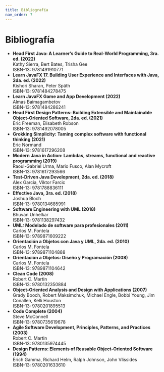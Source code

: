 ```yaml
---
title: Bibliografía
nav_order: 7
---
```


# Bibliografía

-  **Head First Java: A Learner’s Guide to Real-World Programming, 3ra. ed. (2022)**
   <br>Kathy Sierra, Bert Bates, Trisha Gee
   <br>ISBN-13: 9781491910771
-  **Learn JavaFX 17. Building User Experience and Interfaces with Java, 2da. ed. (2022)**
   <br>Kishori Sharan, Peter Späth
   <br>ISBN-13: 9781484278475
-  **Learn JavaFX Game and App Development (2022)**
   <br>Almas Baimagambetov
   <br>ISBN-13: 9781484286241
-  **Head First Design Patterns: Building Extensible and Maintainable Object-Oriented Software, 2da. ed. (2021)**
   <br>Eric Freeman, Elisabeth Robson
   <br>ISBN-13: 9781492078005
-  **Grokking Simplicity: Taming complex software with functional thinking (2021)**
   <br>Eric Normand
   <br>ISBN-13: 9781617296208
-  **Modern Java in Action: Lambdas, streams, functional and reactive programming (2019)**
   <br>Raoul-Gabriel Urma, Mario Fusco, Alan Mycroft
   <br>ISBN-13: 9781617293566
-  **Test-Driven Java Development, 2da. ed. (2018)**
   <br>Alex Garcia, Viktor Farcic
   <br>ISBN-13: 9781788836111
-  **Effective Java, 3ra. ed. (2018)**
   <br>Joshua Bloch
   <br>ISBN-13: 9780134685991
-  **Software Engineering with UML (2018)**
   <br>Bhuvan Unhelkar
   <br>ISBN-13: 9781138297432
-  **UML: Modelado de software para profesionales (2011)**
   <br>Carlos M. Fontela
   <br>ISBN-13: 9789871609222
-  **Orientación a Objetos con Java y UML, 2da. ed. (2010)**
   <br>Carlos M. Fontela
   <br>ISBN-13: 9789871104888
-  **Orientación a Objetos: Diseño y Programación (2008)**
   <br>Carlos M. Fontela
   <br>ISBN-13: 9789871104642
-  **Clean Code (2008)**
   <br>Robert C. Martin
   <br>ISBN-13: 9780132350884
-  **Object-Oriented Analysis and Design with Applications (2007)**
   <br>Grady Booch, Robert Maksimchuk, Michael Engle, Bobbi Young, Jim Conallen, Kelli Houston
   <br>ISBN-13: 9780201895513
-  **Code Complete (2004)**
   <br>Steve McConnell
   <br>ISBN-13: 9780735619678
-  **Agile Software Development, Principles, Patterns, and Practices (2003)**
   <br>Robert C. Martin
   <br>ISBN-13: 9780135974445
-  **Design Patterns: Elements of Reusable Object-Oriented Software (1994)**
   <br>Erich Gamma, Richard Helm, Ralph Johnson, John Vlissides
   <br>ISBN-13: 9780201633610
